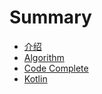 # Summary

* [介绍](README.md)
* [Algorithm](content/Algorithm/Algorithm.md)
* [Code Complete](content/CodeComplete/CodeComplete.md)
* [Kotlin](content/Language/Kotlin.md)

